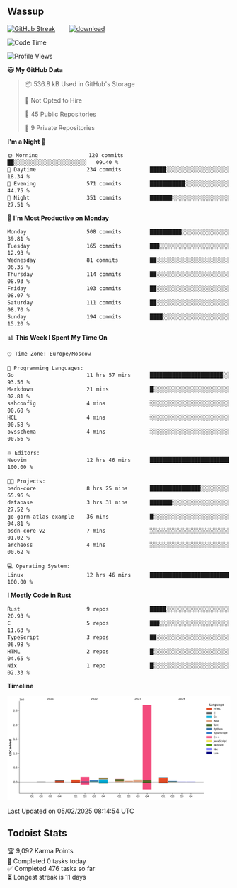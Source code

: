 ## Wassup

<!--
-->

[![GitHub Streak](http://github-readme-streak-stats.herokuapp.com?user=archeoss&theme=shades-of-purple&hide_border=true&date_format=j%20M%5B%20Y%5D)](https://git.io/streak-stats)&nbsp;&nbsp;&nbsp;&nbsp;&nbsp;&nbsp;&nbsp;&nbsp;[![download](https://user-images.githubusercontent.com/68448737/147796309-d8b65b1d-4dde-40d9-b03a-2b42aaa6cd43.jpeg)
](http://bmstu.ru/)

<!--START_SECTION:waka-->
![Code Time](http://img.shields.io/badge/Code%20Time-3%2C690%20hrs%2046%20mins-blue)

![Profile Views](http://img.shields.io/badge/Profile%20Views-1-blue)

**🐱 My GitHub Data** 

> 📦 536.8 kB Used in GitHub's Storage 
 > 
> 🚫 Not Opted to Hire
 > 
> 📜 45 Public Repositories 
 > 
> 🔑 9 Private Repositories 
 > 
**I'm a Night 🦉** 

```text
🌞 Morning                120 commits         ██░░░░░░░░░░░░░░░░░░░░░░░   09.40 % 
🌆 Daytime                234 commits         █████░░░░░░░░░░░░░░░░░░░░   18.34 % 
🌃 Evening                571 commits         ███████████░░░░░░░░░░░░░░   44.75 % 
🌙 Night                  351 commits         ███████░░░░░░░░░░░░░░░░░░   27.51 % 
```
📅 **I'm Most Productive on Monday** 

```text
Monday                   508 commits         ██████████░░░░░░░░░░░░░░░   39.81 % 
Tuesday                  165 commits         ███░░░░░░░░░░░░░░░░░░░░░░   12.93 % 
Wednesday                81 commits          ██░░░░░░░░░░░░░░░░░░░░░░░   06.35 % 
Thursday                 114 commits         ██░░░░░░░░░░░░░░░░░░░░░░░   08.93 % 
Friday                   103 commits         ██░░░░░░░░░░░░░░░░░░░░░░░   08.07 % 
Saturday                 111 commits         ██░░░░░░░░░░░░░░░░░░░░░░░   08.70 % 
Sunday                   194 commits         ████░░░░░░░░░░░░░░░░░░░░░   15.20 % 
```


📊 **This Week I Spent My Time On** 

```text
🕑︎ Time Zone: Europe/Moscow

💬 Programming Languages: 
Go                       11 hrs 57 mins      ███████████████████████░░   93.56 % 
Markdown                 21 mins             █░░░░░░░░░░░░░░░░░░░░░░░░   02.81 % 
sshconfig                4 mins              ░░░░░░░░░░░░░░░░░░░░░░░░░   00.60 % 
HCL                      4 mins              ░░░░░░░░░░░░░░░░░░░░░░░░░   00.58 % 
ovsschema                4 mins              ░░░░░░░░░░░░░░░░░░░░░░░░░   00.56 % 

🔥 Editors: 
Neovim                   12 hrs 46 mins      █████████████████████████   100.00 % 

🐱‍💻 Projects: 
bsdn-core                8 hrs 25 mins       ████████████████░░░░░░░░░   65.96 % 
database                 3 hrs 31 mins       ███████░░░░░░░░░░░░░░░░░░   27.52 % 
go-gorm-atlas-example    36 mins             █░░░░░░░░░░░░░░░░░░░░░░░░   04.81 % 
bsdn-core-v2             7 mins              ░░░░░░░░░░░░░░░░░░░░░░░░░   01.02 % 
archeoss                 4 mins              ░░░░░░░░░░░░░░░░░░░░░░░░░   00.62 % 

💻 Operating System: 
Linux                    12 hrs 46 mins      █████████████████████████   100.00 % 
```

**I Mostly Code in Rust** 

```text
Rust                     9 repos             █████░░░░░░░░░░░░░░░░░░░░   20.93 % 
C                        5 repos             ███░░░░░░░░░░░░░░░░░░░░░░   11.63 % 
TypeScript               3 repos             ██░░░░░░░░░░░░░░░░░░░░░░░   06.98 % 
HTML                     2 repos             █░░░░░░░░░░░░░░░░░░░░░░░░   04.65 % 
Nix                      1 repo              █░░░░░░░░░░░░░░░░░░░░░░░░   02.33 % 
```



**Timeline**

![Lines of Code chart](https://raw.githubusercontent.com/archeoss/archeoss/master/assets/bar_graph.png)


 Last Updated on 05/02/2025 08:14:54 UTC
<!--END_SECTION:waka-->

## Todoist Stats

<!-- TODO-IST:START -->
🏆  9,092 Karma Points           
🌸  Completed 0 tasks today           
✅  Completed 476 tasks so far           
⏳  Longest streak is 11 days
<!-- TODO-IST:END -->
